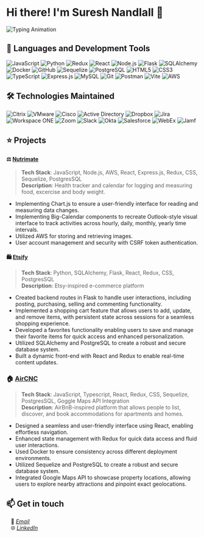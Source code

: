 # Hi there! I'm Suresh Nandlall 👋

![Typing Animation](https://readme-typing-svg.demolab.com/?font=Fira+Code&duration=4000&pause=1000&color=009fad&width=935&lines=%20Full-Stack+Developer;7-Plus+Years+Experience+Troubleshooting+And+Supporting+Technologies)


## :open_book: Languages and Development Tools
![JavaScript](https://img.shields.io/badge/JavaScript-F7DF1E?style=flat&logo=javascript&logoColor=black)
![Python](https://img.shields.io/badge/Python-3776AB?style=flat&logo=python&logoColor=white)
![Redux](https://img.shields.io/badge/Redux-764ABC?style=flat&logo=redux&logoColor=white)
![React](https://img.shields.io/badge/React-20232A?style=flat&logo=react&logoColor=61DAFB)
![Node.js](https://img.shields.io/badge/Node.js-339933?style=flat&logo=nodedotjs&logoColor=white)
![Flask](https://img.shields.io/badge/Flask-000000?style=flat&logo=flask&logoColor=white)
![SQLAlchemy](https://img.shields.io/badge/SQLAlchemy-CF4647?style=flat&logo=sqlalchemy&logoColor=white)
![Docker](https://img.shields.io/badge/Docker-2496ED?style=flat&logo=docker&logoColor=white)
![GitHub](https://img.shields.io/badge/GitHub-181717?style=flat&logo=github&logoColor=white)
![Sequelize](https://img.shields.io/badge/Sequelize-52B0E7?style=flat&logo=sequelize&logoColor=white)
![PostgreSQL](https://img.shields.io/badge/PostgreSQL-336791?style=flat&logo=postgresql&logoColor=white)
![HTML5](https://img.shields.io/badge/HTML5-E34F26?style=flat&logo=html5&logoColor=white)
![CSS3](https://img.shields.io/badge/CSS3-1572B6?style=flat&logo=css3&logoColor=white)
![TypeScript](https://img.shields.io/badge/TypeScript-3178C6?style=flat&logo=typescript&logoColor=white)
![Express.js](https://img.shields.io/badge/Express.js-000000?style=flat&logo=express&logoColor=white)
![MySQL](https://img.shields.io/badge/MySQL-4479A1?style=flat&logo=mysql&logoColor=white)
![Git](https://img.shields.io/badge/Git-F05032?style=flat&logo=git&logoColor=white)
![Postman](https://img.shields.io/badge/Postman-FF6C37?style=flat&logo=postman&logoColor=white)
![Vite](https://img.shields.io/badge/Vite-646CFF?style=flat&logo=vite&logoColor=white)
![AWS](https://img.shields.io/badge/AWS-FF9900?style=flat&logo=amazonaws&logoColor=white)



## 🛠️ Technologies Maintained
![Citrix](https://img.shields.io/badge/Citrix-002B5C?style=flat&logo=citrix&logoColor=white)
![VMware](https://img.shields.io/badge/VMware-607078?style=flat&logo=vmware&logoColor=white)
![Cisco](https://img.shields.io/badge/Cisco-1BA0D7?style=flat&logo=cisco&logoColor=white)
![Active Directory](https://img.shields.io/badge/Active_Directory-0078D4?style=flat&logo=windows&logoColor=white)
![Dropbox](https://img.shields.io/badge/Dropbox-0061FF?style=flat&logo=dropbox&logoColor=white)
![Jira](https://img.shields.io/badge/Jira-0052CC?style=flat&logo=jira-software&logoColor=white)
![Workspace ONE](https://img.shields.io/badge/Workspace_ONE-FF5B00?style=flat&logo=vmware&logoColor=white)
![Zoom](https://img.shields.io/badge/Zoom-2D8CFF?style=flat&logo=zoom&logoColor=white)
![Slack](https://img.shields.io/badge/Slack-4A154B?style=flat&logo=slack&logoColor=white)
![Okta](https://img.shields.io/badge/Okta-007DC1?style=flat&logo=okta&logoColor=white)
![Salesforce](https://img.shields.io/badge/Salesforce-00A1E0?style=flat&logo=salesforce&logoColor=white)
![WebEx](https://img.shields.io/badge/WebEx-008CCF?style=flat&logo=webex&logoColor=white)
![Jamf](https://img.shields.io/badge/Jamf-1F2937?style=flat&logo=Apple&logoColor=white)
<br>

## :star: Projects

#### :balance_scale:	[Nutrimate](https://nutrimate.onrender.com)
> **Tech Stack**: JavaScript, Node.js, AWS, React, Express.js, Redux, CSS, Sequelize, PostgresSQL  
> **Description**: Health tracker and calendar for logging and measuring food, excercise and body weight.
- Implementing Chart.js to ensure a user-friendly interface for reading and measuring data changes.
- Implementing Big-Calendar components to recreate Outlook-style visual interface to track activities across hourly, daily, monthly, yearly time intervals.
- Utilized AWS for storing and retrieving images.
- User account management and security with CSRF token authentication.

#### :shopping: [Etsify](https://etsify-v1.onrender.com)
> **Tech Stack**: Python, SQLAlchemy, Flask, React, Redux, CSS, PostgresSQL  
> **Description**: Etsy-inspired e-commerce platform
- Created backend routes in Flask to handle user interactions, including posting, purchasing, selling and commenting functionality.
- Implemented a shopping cart feature that allows users to add, update, and remove items, with persistent state across sessions for a seamless shopping experience.
- Developed a favorites functionality enabling users to save and manage their favorite items for quick access and enhanced personalization.
- Utilized SQLAlchemy and PostgreSQL to create a robust and secure database system.
- Built a dynamic front-end with React and Redux to enable real-time content updates.

### :house: [AirCNC](https://aircnc-aa.onrender.com)
> **Tech Stack**: JavaScript, Typescript, React, Redux, CSS, Sequelize, PostgresSQL, Goggle Maps API Integration    
> **Description**: AirBnB-inspired platform that allows people to list, discover, and book accommodations for apartments and homes.
- Designed a seamless and user-friendly interface using React, enabling effortless navigation.
- Enhanced state management with Redux for quick data access and fluid user interactions.
- Used Docker to ensure consistency across different deployment environments.
- Utilized Sequelize and PostgreSQL to create a robust and secure database system.
- Integrated Google Maps API to showcase property locations, allowing users to explore nearby attractions and pinpoint exact geolocations.

## 📫 **Get in touch**
&nbsp;&nbsp;&nbsp;📧 *[Email](mailto:suresh.nandlall@outlook.com)*<br>
&nbsp;&nbsp;&nbsp;🌐 *[LinkedIn](https://www.linkedin.com/in/suresh-nandlall/)*<br>
